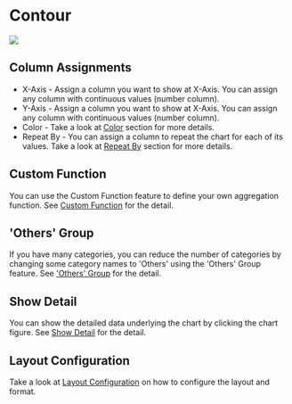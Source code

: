 # Contour 

![](images/contour.png)

## Column Assignments

* X-Axis - Assign a column you want to show at X-Axis. You can assign any column with continuous values (number column). 
* Y-Axis - Assign a column you want to show at X-Axis. You can assign any column with continuous values (number column). 
* Color - Take a look at [Color](color-dialog.md) section for more details.
* Repeat By - You can assign a column to repeat the chart for each of its values. Take a look at [Repeat By](small-multiple.md) section for more details.



## Custom Function

You can use the Custom Function feature to define your own aggregation function. See [Custom Function](custom-function.md) for the detail.

## 'Others' Group

If you have many categories, you can reduce the number of categories by changing some category names to 'Others' using the 'Others' Group feature. See ['Others' Group](others-group.md) for the detail. 


## Show Detail

You can show the detailed data underlying the chart by clicking the chart figure. See [Show Detail](show-detail.md) for the detail.

## Layout Configuration

Take a look at [Layout Configuration](layout.md) on how to configure the layout and format. 
